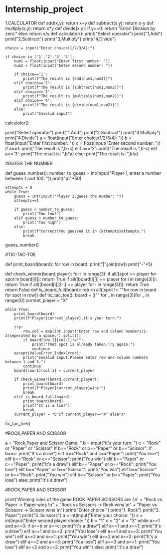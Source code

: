 # Internship_project

1.CALCULATOR
def add(x,y):
    return x+y
def subtract(x,y):
    return x-y
def multiply(x,y):
    return x*y
def divide(x,y):
    if y==0:
        return "Error! Division by zero."
    else:
        return x/y
def calculator():
    print("Select operator")
    print("1,Add")
    print("2,Subtract")
    print("3,Multiply")
    print("4,Divide")
    
    choice = input("Enter choice(1/2/3/4):")
    
    if choice in ['1','2','3','4']:
        num1 = float(input("Enter first number: "))
        num2 = float(input("Enter second number: "))
        
        if choice=='1':
            print(f"The result is {add(num1,num2)}")
        elif choice=='2':
            print(f"The result is {subtract(num1,num2)}")
        elif choice=='3':
            print(f"The result is {multiply(num1,num2)}")
        elif choice=='4':
            print(f"The result is {divide(num1,num2)}")
        else:
            print("Invalid input")
calculator()
  
  
    
print("Select operator")
print("1.Add")
print("2.Subtract")
print("3.Multiply")
print("4.Divide")
a = float(input("Enter choice(1/2/3/4): "))
b = float(input("Enter first number: "))
c = float(input("Enter second number: "))
if a==1:
    print("The result is ",b+c)
elif a=='2':
    print("The result is ",b-c)
elif a=='3':
    print("The result is: ",b*a)
else:
    print("The result is: ",b/a)

    

#GUESS THE NUMBER

def guess_number():
    number_to_guess = int(input("Player 1, enter a number between 1 and 100: "))
    print("\n"*50)
    
    attempts = 0
    while True:
        guess = int(input("Player 2,guess the number: "))
        attempts+=1
        
        if guess < number_to_guess:
            print("Too low!")
        elif guess > number_to_guess:
            print("Too high")
        else:
            print(f"Correct!You guessed it in {attempts}attempts.")
            break
guess_number()


#TIC-TAC-TOE

def print_board(board):
    for row in board:
        print("|".join(row))
        print("-"*5)

def check_winner(board,player):
    for i in range(3):
        if all([spot == player for spot in board[i]]):
            return True
        if all([board[i][i] == player for i in range(3)]):
            return True
        if all([board[i][2-i] == player for i in range(3)]):
            return True
        return False
def is_board_full(board):
    return all([spot != ""for row in board for spot in row])
def tic_tac_toe():
    board = [["" for _ in range(3)]for _ in range(3)]
    current_player = "X"
    
    while True:
        print_board(board)
        print(f"Player{current_player},it's your turn.")
    
        try:
            row,col = map(int,input("Enter row and column numbers(1-3)seperated by a space:").split())
            if board[row-1][col-1]!="":
                print("That spot is already taken.Try again.")
                continue
        except(ValueError,IndexError):
            print("Invalid input.Please enter row and column numbers between 1 and 3.")
            continue
        board[row-1][col-1] = current_player
        
        if check_winner(board,current_player):
            print_board(board)
            print(f"Player{current_player}wins!")
            break
        elif is_board_full(board):
            print_board(board)
            print("It is a tie!")
            break
        current_player = "0"if current_player=="X" else"X"
tic_tac_toe()


#ROCK,PAPER AND SCISSOR

a = "Rock,Paper and Scissor Game: "
b = input("It's your turn: ")
c = "Rock" or "Paper" or "Scissor"
if b=="Rock" or b=="Paper" or b=="Scissor":
    if b==c:
        print("It's a draw")
elif b=="Rock" and c=="Paper":
    print("You lose")
elif b=="Rock" or c=="Scissor":
    print("You win")
elif b=="Paper" or c=="Paper":
    print("It's a draw")
elif b=="Paper" or b=="Rock":
    print("You lose")
elif b=="Paper" or b=="Scissor":
    print("You win")
elif b=="Scissor" or b=="Rock":
    print("You win")
elif b=="Scissor" or b=="Paper":
    print("You lose")
else:
    print("It's a draw")


#ROCK,PAPER AND SCISSOR

print('Winning rules of the game ROCK PAPER SCISSORS are :\n'
      + "Rock vs Paper -> Paper wins \n"
      + "Rock vs Scissors -> Rock wins \n"
      + "Paper vs Scissors -> Scissor wins \n")
print("Enter choice ")
print("1. Rock")
print("2. Paper")
print("3. Scissors")
a = int(input("Enter your choice: "))
x = int(input("Enter second player choice: "))
b = "1"
c = "2"
d = "3"
while a>=1 and a<=3:
    if a==b or a==c:
        print("It's a draw")
    elif a==1 and x==1:
        print("It's a draw")
    elif a==1 and x==2:
        print("You lose")
    elif a==1 and x==3:
        print("You win")
    elif a==2 and x==1:
        print("You win")
    elif a==2 and x==2:
        print("It's a draw")
    elif a==2 and a==3:
        print("You lose")
    elif a==3 and a==1:
        print("You lose")
    elif a==3 and x==2:
        print("You win")
    else:
        print("It's a draw")
